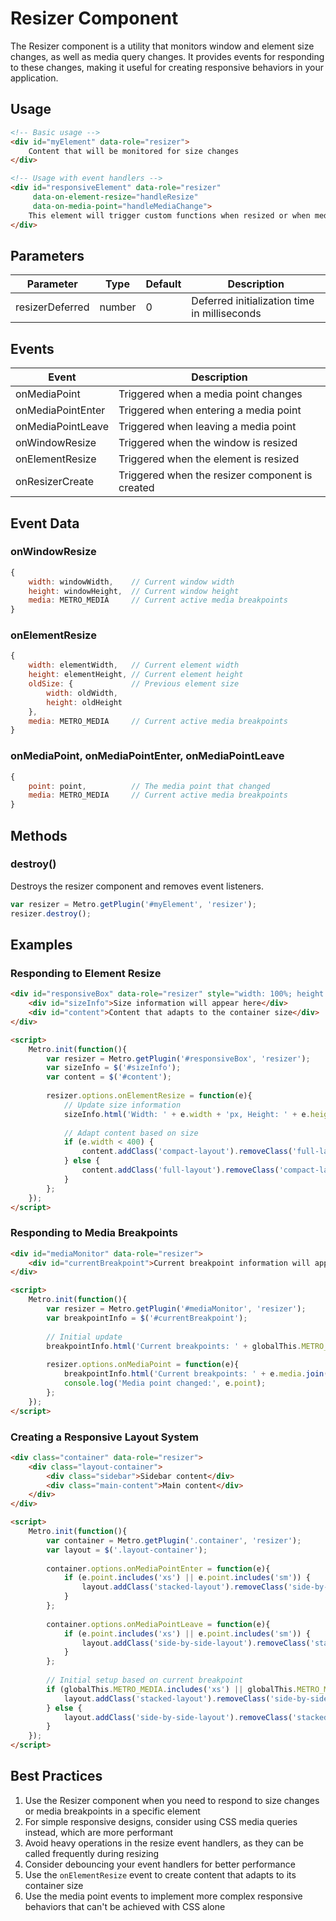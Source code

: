 # Resizer Component

The Resizer component is a utility that monitors window and element size changes, as well as media query changes. It provides events for responding to these changes, making it useful for creating responsive behaviors in your application.

## Usage

```html
<!-- Basic usage -->
<div id="myElement" data-role="resizer">
    Content that will be monitored for size changes
</div>

<!-- Usage with event handlers -->
<div id="responsiveElement" data-role="resizer" 
     data-on-element-resize="handleResize" 
     data-on-media-point="handleMediaChange">
    This element will trigger custom functions when resized or when media breakpoints change
</div>
```

## Parameters

| Parameter | Type | Default | Description |
| --- | --- | --- | --- |
| resizerDeferred | number | 0 | Deferred initialization time in milliseconds |

## Events

| Event | Description |
| --- | --- |
| onMediaPoint | Triggered when a media point changes |
| onMediaPointEnter | Triggered when entering a media point |
| onMediaPointLeave | Triggered when leaving a media point |
| onWindowResize | Triggered when the window is resized |
| onElementResize | Triggered when the element is resized |
| onResizerCreate | Triggered when the resizer component is created |

## Event Data

### onWindowResize
```javascript
{
    width: windowWidth,    // Current window width
    height: windowHeight,  // Current window height
    media: METRO_MEDIA     // Current active media breakpoints
}
```

### onElementResize
```javascript
{
    width: elementWidth,   // Current element width
    height: elementHeight, // Current element height
    oldSize: {             // Previous element size
        width: oldWidth,
        height: oldHeight
    },
    media: METRO_MEDIA     // Current active media breakpoints
}
```

### onMediaPoint, onMediaPointEnter, onMediaPointLeave
```javascript
{
    point: point,          // The media point that changed
    media: METRO_MEDIA     // Current active media breakpoints
}
```

## Methods

### destroy()
Destroys the resizer component and removes event listeners.

```javascript
var resizer = Metro.getPlugin('#myElement', 'resizer');
resizer.destroy();
```

## Examples

### Responding to Element Resize

```html
<div id="responsiveBox" data-role="resizer" style="width: 100%; height: 300px; border: 1px solid #ccc; padding: 16px;">
    <div id="sizeInfo">Size information will appear here</div>
    <div id="content">Content that adapts to the container size</div>
</div>

<script>
    Metro.init(function(){
        var resizer = Metro.getPlugin('#responsiveBox', 'resizer');
        var sizeInfo = $('#sizeInfo');
        var content = $('#content');
        
        resizer.options.onElementResize = function(e){
            // Update size information
            sizeInfo.html('Width: ' + e.width + 'px, Height: ' + e.height + 'px');
            
            // Adapt content based on size
            if (e.width < 400) {
                content.addClass('compact-layout').removeClass('full-layout');
            } else {
                content.addClass('full-layout').removeClass('compact-layout');
            }
        };
    });
</script>
```

### Responding to Media Breakpoints

```html
<div id="mediaMonitor" data-role="resizer">
    <div id="currentBreakpoint">Current breakpoint information will appear here</div>
</div>

<script>
    Metro.init(function(){
        var resizer = Metro.getPlugin('#mediaMonitor', 'resizer');
        var breakpointInfo = $('#currentBreakpoint');
        
        // Initial update
        breakpointInfo.html('Current breakpoints: ' + globalThis.METRO_MEDIA.join(', '));
        
        resizer.options.onMediaPoint = function(e){
            breakpointInfo.html('Current breakpoints: ' + e.media.join(', '));
            console.log('Media point changed:', e.point);
        };
    });
</script>
```

### Creating a Responsive Layout System

```html
<div class="container" data-role="resizer">
    <div class="layout-container">
        <div class="sidebar">Sidebar content</div>
        <div class="main-content">Main content</div>
    </div>
</div>

<script>
    Metro.init(function(){
        var container = Metro.getPlugin('.container', 'resizer');
        var layout = $('.layout-container');
        
        container.options.onMediaPointEnter = function(e){
            if (e.point.includes('xs') || e.point.includes('sm')) {
                layout.addClass('stacked-layout').removeClass('side-by-side-layout');
            }
        };
        
        container.options.onMediaPointLeave = function(e){
            if (e.point.includes('xs') || e.point.includes('sm')) {
                layout.addClass('side-by-side-layout').removeClass('stacked-layout');
            }
        };
        
        // Initial setup based on current breakpoint
        if (globalThis.METRO_MEDIA.includes('xs') || globalThis.METRO_MEDIA.includes('sm')) {
            layout.addClass('stacked-layout').removeClass('side-by-side-layout');
        } else {
            layout.addClass('side-by-side-layout').removeClass('stacked-layout');
        }
    });
</script>
```

## Best Practices

1. Use the Resizer component when you need to respond to size changes or media breakpoints in a specific element
2. For simple responsive designs, consider using CSS media queries instead, which are more performant
3. Avoid heavy operations in the resize event handlers, as they can be called frequently during resizing
4. Consider debouncing your event handlers for better performance
5. Use the `onElementResize` event to create content that adapts to its container size
6. Use the media point events to implement more complex responsive behaviors that can't be achieved with CSS alone